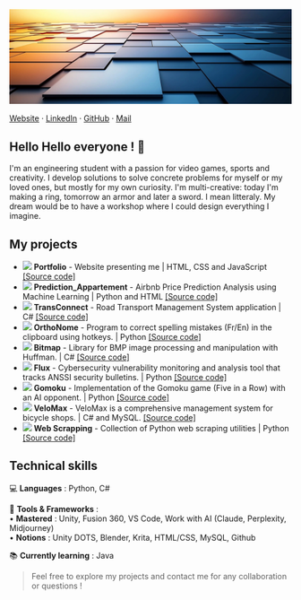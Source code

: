 <img src="img\banniere.png">

[Website](https://antoine-roucau.github.io/) · 
[LinkedIn](https://www.linkedin.com/in/antoine-roucau-682b1b157/) · 
[GitHub](https://github.com/Antoine-Roucau) ·
[Mail](mailto:abg.antoine.roucau@gmail.com)

## **Hello Hello everyone ! 👋**

I'm an engineering student with a passion for video games, sports and creativity. I develop solutions to solve concrete problems for myself or my loved ones, but mostly for my own curiosity. I'm multi-creative: today I'm making a ring, tomorrow an armor and later a sword. I mean litteraly. My dream would be to have a workshop where I could design everything I imagine.

## My projects 

* <img src="img\website.ico" width="20"> **Portfolio** - Website presenting me | HTML, CSS and JavaScript [[Source code]](https://github.com/Antoine-Roucau/Antoine-Roucau.github.io)
* <img src="img\prediction.ico" width="20"> **Prediction_Appartement** - Airbnb Price Prediction Analysis using Machine Learning | Python and HTML [[Source code]](https://github.com/Antoine-Roucau/Prediction_Appartement)
* <img src="img\transconnect.ico" width="20"> **TransConnect** - Road Transport Management System application | C# [[Source code]](https://github.com/Antoine-Roucau/TransConnect)
* <img src="img\orthonome.ico" width="20"> **OrthoNome** - Program to correct spelling mistakes (Fr/En) in the clipboard using hotkeys. | Python [[Source code]](https://github.com/Antoine-Roucau/OrthoNome)
* <img src="img\bitmap.ico" width="20"> **Bitmap** - Library for BMP image processing and manipulation with Huffman. | C# [[Source code]](https://github.com/Antoine-Roucau/Bitmap_Image)
* <img src="img\flux.ico" width="20"> **Flux** - Cybersecurity vulnerability monitoring and analysis tool that tracks ANSSI security bulletins. | Python [[Source code]](https://github.com/Antoine-Roucau/Flux_Analysis)
* <img src="img\gomoku.ico" width="20"> **Gomoku** - Implementation of the Gomoku game (Five in a Row) with an AI opponent. | Python [[Source code]](https://github.com/Antoine-Roucau/Gomoku_IA)
* <img src="img\velomax.ico" width="20"> **VeloMax** - VeloMax is a comprehensive management system for bicycle shops. | C# and MySQL. [[Source code]](https://github.com/Antoine-Roucau/VeloMax)
* <img src="img\scrapping.ico" width="20"> **Web Scrapping** - Collection of Python web scraping utilities | Python [[Source code]](https://github.com/Antoine-Roucau/Web_Scrapping)

## Technical skills

💻 **Languages** : Python, C#  

🔧 **Tools & Frameworks** :  
    • **Mastered** : Unity, Fusion 360, VS Code, Work with AI (Claude, Perplexity, Midjourney)<br>
    • **Notions** : Unity DOTS, Blender, Krita, HTML/CSS, MySQL, Github

📚 **Currently learning** : Java

> Feel free to explore my projects and contact me for any collaboration or questions !
